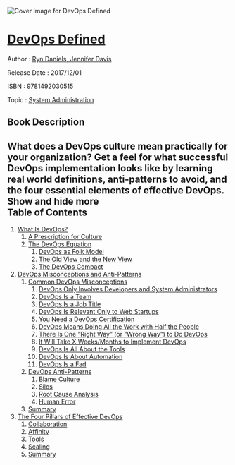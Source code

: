 ![Cover image for DevOps Defined](https://imgdetail.ebookreading.net/cover/cover/system_admin/EB9781492030515.jpg)

[DevOps Defined](https://ebookreading.net/view/book/DevOps+Defined-EB9781492030515_1.html "DevOps Defined")
====================================================================================================================

Author : [Ryn Daniels](https://ebookreading.net/search/author/Ryn+Daniels),[ Jennifer Davis](https://ebookreading.net/search/author/+Jennifer+Davis)

Release Date : 2017/12/01

ISBN : 9781492030515

Topic : [System Administration](https://ebookreading.net/search/category/system-administration)

Book Description
-----------------

 What does a DevOps culture mean practically for your organization? Get a feel for what successful DevOps implementation looks like by learning real world definitions, anti-patterns to avoid, and the four essential elements of effective DevOps.
        Show and hide more                
Table of Contents
-----------------

1. [What Is DevOps?](https://ebookreading.net/view/book/DevOps+Defined-EB9781492030515_3.html#whatisDevOps)
    1. [A Prescription for Culture](https://ebookreading.net/view/book/DevOps+Defined-EB9781492030515_3.html#idm139786740238256)
    1. [The DevOps Equation](https://ebookreading.net/view/book/DevOps+Defined-EB9781492030515_3.html#idm139786740226832)
        1. [DevOps as Folk Model](https://ebookreading.net/view/book/DevOps+Defined-EB9781492030515_3.html#idm139786740219728)
        1. [The Old View and the New View](https://ebookreading.net/view/book/DevOps+Defined-EB9781492030515_3.html#idm139786740211056)
        1. [The DevOps Compact](https://ebookreading.net/view/book/DevOps+Defined-EB9781492030515_3.html#idm139786740191840)
1. [DevOps Misconceptions and Anti-Patterns](https://ebookreading.net/view/book/DevOps+Defined-EB9781492030515_4.html#misconceptions)
    1. [Common DevOps Misconceptions](https://ebookreading.net/view/book/DevOps+Defined-EB9781492030515_4.html#idm139786740158000)
        1. [DevOps Only Involves Developers and System Administrators](https://ebookreading.net/view/book/DevOps+Defined-EB9781492030515_4.html#idm139786740159216)
        1. [DevOps Is a Team](https://ebookreading.net/view/book/DevOps+Defined-EB9781492030515_4.html#idm139786740149008)
        1. [DevOps Is a Job Title](https://ebookreading.net/view/book/DevOps+Defined-EB9781492030515_4.html#idm139786740133136)
        1. [DevOps Is Relevant Only to Web Startups](https://ebookreading.net/view/book/DevOps+Defined-EB9781492030515_4.html#idm139786740118512)
        1. [You Need a DevOps Certification](https://ebookreading.net/view/book/DevOps+Defined-EB9781492030515_4.html#idm139786740132064)
        1. [DevOps Means Doing All the Work with Half the People](https://ebookreading.net/view/book/DevOps+Defined-EB9781492030515_4.html#idm139786740130608)
        1. [There Is One “Right Way” (or “Wrong Way”) to Do DevOps](https://ebookreading.net/view/book/DevOps+Defined-EB9781492030515_4.html#idm139786740103808)
        1. [It Will Take X Weeks/Months to Implement DevOps](https://ebookreading.net/view/book/DevOps+Defined-EB9781492030515_4.html#idm139786740098208)
        1. [DevOps Is All About the Tools](https://ebookreading.net/view/book/DevOps+Defined-EB9781492030515_4.html#idm139786740090112)
        1. [DevOps Is About Automation](https://ebookreading.net/view/book/DevOps+Defined-EB9781492030515_4.html#idm139786740080576)
        1. [DevOps Is a Fad](https://ebookreading.net/view/book/DevOps+Defined-EB9781492030515_4.html#idm139786740063472)
    1. [DevOps Anti-Patterns](https://ebookreading.net/view/book/DevOps+Defined-EB9781492030515_4.html#idm139786740171344)
        1. [Blame Culture](https://ebookreading.net/view/book/DevOps+Defined-EB9781492030515_4.html#idm139786739989952)
        1. [Silos](https://ebookreading.net/view/book/DevOps+Defined-EB9781492030515_4.html#idm139786739975280)
        1. [Root Cause Analysis](https://ebookreading.net/view/book/DevOps+Defined-EB9781492030515_4.html#idm139786739987904)
        1. [Human Error](https://ebookreading.net/view/book/DevOps+Defined-EB9781492030515_4.html#idm139786739970160)
    1. [Summary](https://ebookreading.net/view/book/DevOps+Defined-EB9781492030515_4.html#idm139786739959248)
1. [The Four Pillars of Effective DevOps](https://ebookreading.net/view/book/DevOps+Defined-EB9781492030515_5.html#thefourillars)
    1. [Collaboration](https://ebookreading.net/view/book/DevOps+Defined-EB9781492030515_5.html#idm139786739954272)
    1. [Affinity](https://ebookreading.net/view/book/DevOps+Defined-EB9781492030515_5.html#idm139786739944608)
    1. [Tools](https://ebookreading.net/view/book/DevOps+Defined-EB9781492030515_5.html#idm139786739943360)
    1. [Scaling](https://ebookreading.net/view/book/DevOps+Defined-EB9781492030515_5.html#idm139786739932928)
    1. [Summary](https://ebookreading.net/view/book/DevOps+Defined-EB9781492030515_5.html#idm139786739946512)
